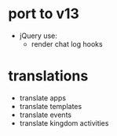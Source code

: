 # port to v13
* jQuery use:
  * render chat log hooks

# translations
* translate apps
* translate templates
* translate events
* translate kingdom activities
